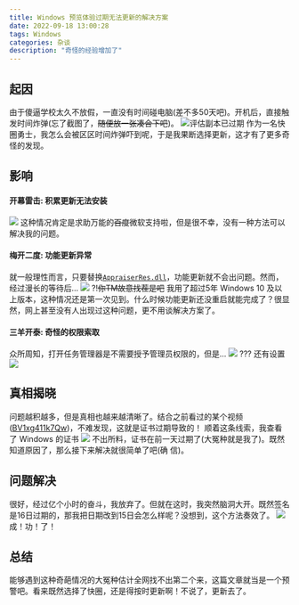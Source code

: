 ```yaml
---
title: Windows 预览体验过期无法更新的解决方案
date: 2022-09-18 13:00:28
tags: Windows
categories: 杂谈
description: "奇怪的经验增加了"
---
```

## 起因
由于傻逼学校太久不放假，一直没有时间碰电脑(差不多50天吧)。开机后，直接触发时间炸弹(忘了截图了，~~随便放一张凑合下吧~~)。
![评估副本已过期](https://i2.100024.xyz/2022/09/18/u3nz9u.webp)
作为一名快圈勇士，我怎么会被区区时间炸弹吓到呢，于是我果断选择更新，这才有了更多奇怪的发现。
## 影响
#### 开幕雷击: 积累更新无法安装
![](https://i2.100024.xyz/2022/09/18/u4f720.webp)
这种情况肯定是求助万能的~~百度~~微软支持啦，但是很不幸，没有一种方法可以解决我的问题。
#### 梅开二度: 功能更新异常
就一般理性而言，只要替换[`AppraiserRes.dll`](https://cn.bing.com/search?q=AppraiserRes.dll "AppraiserRes.dll")，功能更新就不会出问题。然而，经过漫长的等待后...
![](https://i2.100024.xyz/2022/09/18/u51jyt.webp)
?!~~你TM故意找茬是吧~~
我用了超过5年 Windows 10 及以上版本，这种情况还是第一次见到。什么时候功能更新还没重启就能完成了？很显然，网上甚至没有人出现过这种问题，更不用谈解决方案了。
#### 三羊开泰: 奇怪的权限索取
众所周知，打开任务管理器是不需要授予管理员权限的，但是...
![](https://i2.100024.xyz/2022/09/18/u5gmg3.webp)
???
还有设置
![](https://i2.100024.xyz/2022/09/18/u5mpma.webp)
## 真相揭晓
问题越积越多，但是真相也越来越清晰了。结合之前看过的某个视频([BV1xg411k7Qw](https://bilibili.com/BV1xg411k7Qw "BV1xg411k7Qw"))，不难发现，这就是证书过期导致的！
顺着这条线索，我查看了 Windows 的证书
![](https://i2.100024.xyz/2022/09/18/u62vvs.webp)
不出所料，证书在前一天过期了(大冤种就是我了)。既然知道原因了，那么接下来解决就很简单了吧(确  信)。
## 问题解决
很好，经过亿个小时的奋斗，我放弃了。但就在这时，我突然脑洞大开。既然签名是16日过期的，那我把日期改到15日会怎么样呢？没想到，这个方法奏效了。
![](https://i2.100024.xyz/2022/09/18/u68lce.webp)
成！功！了！
## 总结
能够遇到这种奇葩情况的大冤种估计全网找不出第二个来，这篇文章就当是一个预警吧。看来既然选择了快圈，还是得按时更新啊！不说了，更新去了。